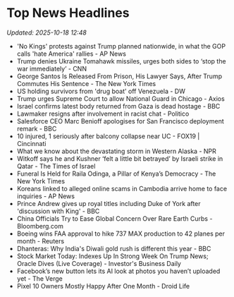 # Top News Headlines

_Updated: 2025-10-18 12:48_

- 'No Kings' protests against Trump planned nationwide, in what the GOP calls 'hate America' rallies - AP News
- Trump denies Ukraine Tomahawk missiles, urges both sides to ‘stop the war immediately’ - CNN
- George Santos Is Released From Prison, His Lawyer Says, After Trump Commutes His Sentence - The New York Times
- US holding survivors from 'drug boat' off Venezuela - DW
- Trump urges Supreme Court to allow National Guard in Chicago - Axios
- Israel confirms latest body returned from Gaza is dead hostage - BBC
- Lawmaker resigns after involvement in racist chat - Politico
- Salesforce CEO Marc Benioff apologises for San Francisco deployment remark - BBC
- 10 injured, 1 seriously after balcony collapse near UC - FOX19 | Cincinnati
- What we know about the devastating storm in Western Alaska - NPR
- Witkoff says he and Kushner ‘felt a little bit betrayed’ by Israeli strike in Qatar - The Times of Israel
- Funeral Is Held for Raila Odinga, a Pillar of Kenya’s Democracy - The New York Times
- Koreans linked to alleged online scams in Cambodia arrive home to face inquiries - AP News
- Prince Andrew gives up royal titles including Duke of York after 'discussion with King' - BBC
- China Officials Try to Ease Global Concern Over Rare Earth Curbs - Bloomberg.com
- Boeing wins FAA approval to hike 737 MAX production to 42 planes per month - Reuters
- Dhanteras: Why India's Diwali gold rush is different this year - BBC
- Stock Market Today: Indexes Up In Strong Week On Trump News; Oracle Dives (Live Coverage) - Investor's Business Daily
- Facebook’s new button lets its AI look at photos you haven’t uploaded yet - The Verge
- Pixel 10 Owners Mostly Happy After One Month - Droid Life